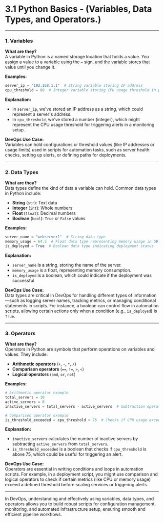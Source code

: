 # 3.1 Python Basics - (Variables, Data Types, and Operators.)

---

### 1. Variables
**What are they?**  
A variable in Python is a named storage location that holds a value. You assign a value to a variable using the `=` sign, and the variable stores that value until you change it.

**Examples:**

```python
server_ip = "192.168.1.1"  # String variable storing IP address
cpu_threshold = 80  # Integer variable storing CPU usage threshold in percentage
```

**Explanation:**  
- In `server_ip`, we've stored an IP address as a string, which could represent a server's address.
- In `cpu_threshold`, we've stored a number (integer), which might represent the CPU usage threshold for triggering alerts in a monitoring setup.

**DevOps Use Case:**  
Variables can hold configurations or threshold values (like IP addresses or usage limits) used in scripts for automation tasks, such as server health checks, setting up alerts, or defining paths for deployments.

---

### 2. Data Types
**What are they?**  
Data types define the kind of data a variable can hold. Common data types in Python include:
- **String** (`str`): Text data
- **Integer** (`int`): Whole numbers
- **Float** (`float`): Decimal numbers
- **Boolean** (`bool`): `True` or `False` values

**Examples:**

```python
server_name = "webserver1"  # String data type
memory_usage = 64.5  # Float data type representing memory usage in GB
is_deployed = True  # Boolean data type indicating deployment status
```

**Explanation:**  
- `server_name` is a string, storing the name of the server.
- `memory_usage` is a float, representing memory consumption.
- `is_deployed` is a boolean, which could indicate if the deployment was successful.

**DevOps Use Case:**  
Data types are critical in DevOps for handling different types of information—such as logging server names, tracking metrics, or managing conditional statements in scripts. For instance, a boolean can control flow in automation scripts, allowing certain actions only when a condition (e.g., `is_deployed`) is `True`.

---

### 3. Operators
**What are they?**  
Operators in Python are symbols that perform operations on variables and values. They include:
- **Arithmetic operators** (`+`, `-`, `*`, `/`)
- **Comparison operators** (`==`, `!=`, `>`, `<`)
- **Logical operators** (`and`, `or`, `not`)

**Examples:**

```python
# Arithmetic operator example
total_servers = 10
active_servers = 8
inactive_servers = total_servers - active_servers  # Subtraction operator

# Comparison operator example
is_threshold_exceeded = cpu_threshold > 75  # Checks if CPU usage exceeds 75%
```

**Explanation:**  
- `inactive_servers` calculates the number of inactive servers by subtracting `active_servers` from `total_servers`.
- `is_threshold_exceeded` is a boolean that checks if `cpu_threshold` is above 75, which could be useful for triggering an alert.

**DevOps Use Case:**  
Operators are essential in writing conditions and loops in automation scripts. For example, in a deployment script, you might use comparison and logical operators to check if certain metrics (like CPU or memory usage) exceed a defined threshold before scaling services or triggering alerts.

---

In DevOps, understanding and effectively using variables, data types, and operators allows you to build robust scripts for configuration management, monitoring, and automated infrastructure setup, ensuring smooth and efficient pipeline workflows.